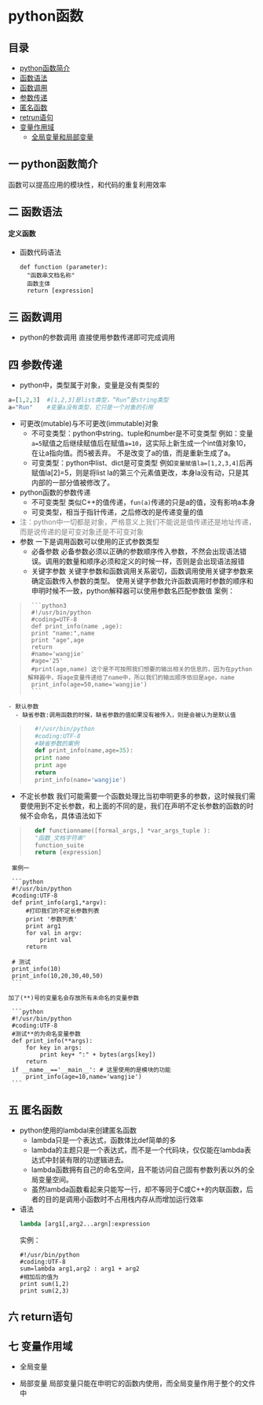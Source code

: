 python函数
========
目录
----
  + [python函数简介](#title_01)
  + [函数语法](#title_02)
  + [函数调用](#title_03)
  + [参数传递](#title_04)
  + [匿名函数](#title_05)
  + [retrun语句](#title_06)
  + [变量作用域](#title_07)
    - [全局变量和局部变量](#title_08)

##  <span id="title_01">一 python函数简介</span>
  函数可以提高应用的模块性，和代码的重复利用效率

##  <span id="title_02">二 函数语法</span>
  #### 定义函数
  + 函数代码语法
    ```python3
    def function (parameter):
      "函数串文档名称"
      函数主体
      return [expression]
    ```


##  <span id="title_01">三 函数调用</span>
  + python的参数调用
    直接使用参数传递即可完成调用

##  <span id="title_01">四 参数传递</span>
  + python中，类型属于对象，变量是没有类型的
  ```python
  a=[1,2,3]  #[1,2,3]是list类型，“Run”是string类型
  a="Run"    #变量a没有类型，它只是一个对象的引用
  ```
  + 可更改(mutable)与不可更改(immutable)对象
    - 不可变类型：python中string、tuple和number是不可变类型
      例如：变量```a=5```赋值之后继续赋值后在赋值```a=10```，这实际上新生成一个int值对象10，在让a指向值。而5被丢弃。
      不是改变了a的值，而是重新生成了a。
    - 可变类型：python中list、dict是可变类型
      例如```变量赋值la=[1,2,3,4]```后再赋值la[2]=5，则是将list la的第三个元素值更改，本身la没有动，只是其内部的一部分值被修改了。
  + python函数的参数传递
    - 不可变类型
      类似C++的值传递，```fun(a)```传递的只是a的值，没有影响a本身
    - 可变类型，相当于指针传递，之后修改的是传递变量的值
  + <font color='grey'>注：python中一切都是对象，严格意义上我们不能说是值传递还是地址传递，而是说传递的是可变对象还是不可变对象</font>
  + 参数
    一下是调用函数可以使用的正式参数类型
    - 必备参数
      必备参数必须以正确的参数顺序传入参数，不然会出现语法错误。调用的数量和顺序必须和定义的时候一样，否则是会出现语法报错
    - 关键字参数
      关键字参数和函数调用关系密切，函数调用使用关键字参数来确定函数传入参数的类型。
      使用关键字参数允许函数调用时参数的顺序和申明时候不一致，python解释器可以使用参数名匹配参数值
      案例：
>      ```python3
>      #!/usr/bin/python
>      #coding=UTF-8
>      def print_info(name ,age):
>      print "name:",name
>      print "age",age
>      return
>      #name='wangjie'
>      #age='25'
>      #print(age,name) 这个是不可按照我们想要的输出相关的信息的，因为在python解释器中，将age变量传递给了name中，所以我们的输出顺序依旧是age，name
>      print_info(age=50,name='wangjie')
>      ```

    - 默认参数
      - 缺省参数:调用函数的时候，缺省参数的值如果没有被传入，则是会被认为是默认值
>```python
>   #!/usr/bin/python
>   #coding:UTF-8
>   #缺省参数的案例
>   def print_info(name,age=35):
>   print name
>   print age
>   return
>   print_info(name='wangjie')
>```

  - 不定长参数
    我们可能需要一个函数处理比当初申明更多的参数，这时候我们需要使用到不定长参数，和上面的不同的是，我们在声明不定长参数的函数的时候不会命名，具体语法如下
>```python
>   def functionname([formal_args,] *var_args_tuple ):
>   "函数_文档字符串"
>   function_suite
>   return [expression]
>```

     案例一

     ```python
     #!/usr/bin/python
     #coding:UTF-8
     def print_info(arg1,*argv):
         #打印我们的不定长参数列表
         print '参数列表'
         print arg1
         for val in argv:
             print val
         return

     # 测试
     print_info(10)
     print_info(10,20,30,40,50)
     ```

    加了(**)号的变量名会存放所有未命名的变量参数

     ```python
     #!/usr/bin/python
     #coding:UTF-8
     #测试**的为命名变量参数
     def print_info(**args):
         for key in args:
             print key+ ":" + bytes(args[key])
         return
     if __name__=='__main__': # 这里使用的是模块的功能
         print_info(age=10,name='wangjie')
     ```

##  <span id="title_01">五 匿名函数</span>

  + python使用的lambdal来创建匿名函数
      - lambda只是一个表达式，函数体比def简单的多
      - lambda的主题只是一个表达式，而不是一个代码块，仅仅能在lambda表达式中封装有限的功逻辑进去。
      - lambda函数拥有自己的命名空间，且不能访问自己固有参数列表以外的全局变量空间。
      - 虽然lambda函数看起来只能写一行，却不等同于C或C++的内联函数，后者的目的是调用小函数时不占用栈内存从而增加运行效率
  + 语法
    ```python
    lambda [arg1[,arg2...argn]:expression
    ```
    实例：
    ```python3
    #!/usr/bin/python
    #coding:UTF-8
    sum=lambda arg1,arg2 : arg1 + arg2
    #相加后的值为
    print sum(1,2)
    print sum(2,3)
    ```
##  <span id="title_01">六 return语句</span>


##  <span id="title_01">七 变量作用域</span>
  + 全局变量

  + 局部变量
    局部变量只能在申明它的函数内使用，而全局变量作用于整个的文件中

